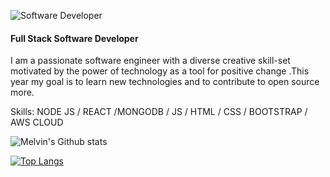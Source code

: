 ![Software Developer](https://pbs.twimg.com/profile_banners/1091687163127910401/1652435505/1080x360)
#### Full Stack Software Developer

I am a passionate software engineer with a diverse creative skill-set motivated by the power of technology as a tool for positive change .This year my goal is to learn new technologies and to contribute to open source more.

Skills: NODE JS / REACT /MONGODB / JS / HTML / CSS / BOOTSTRAP / AWS CLOUD









![Melvin's Github stats](https://github-readme-stats.vercel.app/api?username=LucasMelvin15&show_icons=true&theme=tokyonight)

[![Top Langs](https://github-readme-stats.vercel.app/api/top-langs/?username=LucasMelvin15&exclude_repo=github-readme-stats,LucasMelvin15.github.io)](https://github.com/LucasMelvin15/github-readme-stats)
